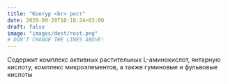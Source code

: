 ```yaml
---
title: "Контур <br> рост"
date: 2020-09-28T10:18:24+03:00
draft: false 
image: "images/dest/rost.png"
# DON'T CHANGE THE LINES ABOVE!
---
```


Содержит комплекс активных растительных
L-аминокислот, янтарную кислоту, комплекс микроэлементов,
а также гуминовые и фульвовые кислоты
